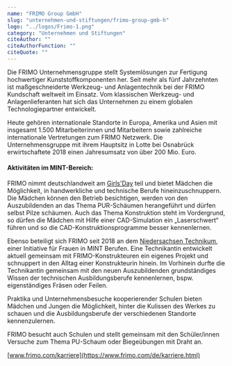 ```yaml
---
name: "FRIMO Group GmbH"
slug: "unternehmen-und-stiftungen/frimo-group-gmb-h"
logo: "../logos/Frimo-1.png"
category: "Unternehmen und Stiftungen"
citeAuthor: ""
citeAuthorFunction: ""
citeQuote: ""
---
```


Die FRIMO Unternehmensgruppe stellt Systemlösungen zur Fertigung hochwertiger Kunststoffkomponenten her. Seit mehr als fünf Jahrzehnten ist maßgeschneiderte Werkzeug- und Anlagentechnik bei der FRIMO Kundschaft weltweit im Einsatz. Vom klassischen Werkzeug- und Anlagenlieferanten hat sich das Unternehmen zu einem globalen Technologiepartner entwickelt.

Heute gehören internationale Standorte in Europa, Amerika und Asien mit insgesamt 1.500 Mitarbeiterinnen und Mitarbeitern sowie zahlreiche internationale Vertretungen zum FRIMO Netzwerk. Die Unternehmensgruppe mit ihrem Hauptsitz in Lotte bei Osnabrück erwirtschaftete 2018 einen Jahresumsatz von über 200 Mio. Euro.

#### Aktivitäten im MINT-Bereich:

FRIMO nimmt deutschlandweit am [Girls'Day](https://www.girls-day.de/) teil und bietet Mädchen die Möglichkeit, in handwerkliche und technische Berufe hineinzuschnuppern. Die Mädchen können den Betrieb besichtigen, werden von den Auszubildenden an das Thema PUR-Schäumen herangeführt und dürfen selbst Pilze schäumen. Auch das Thema Konstruktion steht im Vordergrund, so dürfen die Mädchen mit Hilfe einer CAD-Simulation ein „Laserschwert“ führen und so die CAD-Konstruktionsprogramme besser kennenlernen.

Ebenso beteiligt sich FRIMO seit 2018 an dem [Niedersachsen Technikum](https://www.niedersachsen-technikum.de/), einer Initiative für Frauen in MINT Berufen. Eine Technikantin entwickelt aktuell gemeinsam mit FRIMO-Konstrukteuren ein eigenes Projekt und schnuppert in den Alltag einer Konstrukteurin hinein. Im Vorhinein durfte die Technikantin gemeinsam mit den neuen Auszubildenden grundständiges Wissen der technischen Ausbildungsberufe kennenlernen, bspw. eigenständiges Fräsen oder Feilen.

Praktika und Unternehmensbesuche kooperierender Schulen bieten Mädchen und Jungen die Möglichkeit, hinter die Kulissen des Werkes zu schauen und die Ausbildungsberufe der verschiedenen Standorte kennenzulernen.

FRIMO besucht auch Schulen und stellt gemeinsam mit den Schüler/innen Versuche zum Thema PU-Schaum oder Biegeübungen mit Draht an.

[www.frimo.com/karriere](https://www.frimo.com/de/karriere.html)
